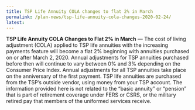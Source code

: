 ```yaml
---
title: TSP Life Annuity COLA changes to flat 2% in March
permalink: /plan-news/tsp-life-annuity-cola-changes-2020-02-24/
latest:
---
```


**TSP Life Annuity COLA Changes to Flat 2% in March** &#8212; The cost of living adjustment (COLA) applied to TSP life annuities with the increasing payments feature will become a flat 2% beginning with annuities purchased on or after March 2, 2020. Annual adjustments for TSP annuities purchased before then will continue to vary between 0% and 3% depending on the Consumer Price Index. Annual adjustments for all TSP annuities take place on the anniversary of the first payment. TSP life annuities are purchased from the TSP’s outside vendor, using money from your TSP account. The information provided here is not related to the “basic annuity” or “pension” that is part of retirement coverage under FERS or CSRS, or the military retired pay that members of the uniformed services receive.
